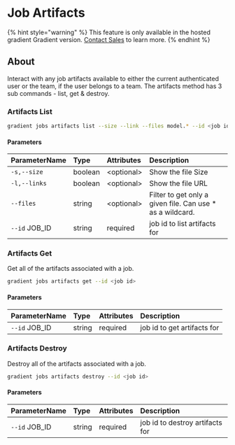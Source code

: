 # Job Artifacts

{% hint style="warning" %}
This feature is only available in the hosted gradient Gradient version. [Contact Sales](https://info.paperspace.com/contact-sales) to learn more.
{% endhint %}

## About

Interact with any job artifacts available to either the current authenticated user or the team, if the user belongs to a team. The artifacts method has 3 sub commands - list, get & destroy. 

### Artifacts List

```bash
gradient jobs artifacts list --size --link --files model.* --id <job id>
```

#### Parameters

| ParameterName          | Type | Attributes | Description |
| :--- | :--- | :--- | :--- |
| `-s,--size` | boolean | &lt;optional&gt; | Show the file Size |
| `-l,--links` | boolean | &lt;optional&gt; | Show the file URL |
| `--files` | string | &lt;optional&gt; | Filter to get only a given file. Can use \* as a wildcard. |
| `--id` JOB\_ID | string | required |  job id to list artifacts for |

### Artifacts Get

Get all of the artifacts associated with a job.

```bash
gradient jobs artifacts get --id <job id>
```

#### Parameters

| ParameterName          | Type | Attributes | Description |
| :--- | :--- | :--- | :--- |
| `--id` JOB\_ID | string | required |  job id to get artifacts for |

### Artifacts Destroy

Destroy all of the artifacts associated with a job.

```bash
gradient jobs artifacts destroy --id <job id>
```

#### Parameters

| ParameterName          | Type | Attributes | Description |
| :--- | :--- | :--- | :--- |
| `--id` JOB\_ID | string | required |  job id to destroy artifacts for |

